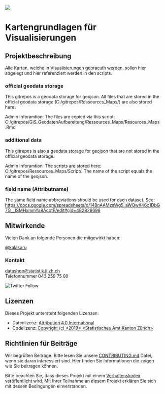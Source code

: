 ![](https://opendata.swiss/content/uploads/2016/02/kt_zh.png)

# Kartengrundlagen für Visualisierungen


## Projektbeschreibung

Alle Karten, welche in Visualisierungen gebracuth werden, sollen hier abgelegt und hier referenziert werden in den scripts.

### official geodata storage

This gitrepos is a geodata storage for geojson. All files that are stored in the official geodata storage (C:/gitrepos/Ressources_Maps/) are also stored here.

Admin Inforamtion: The files are copied via this script: C:/gitrepos/GIS_GeodatenAufbereitung/Ressources_Maps/Resources_Maps.Rmd


### additional data

This gitrepos is also a geodata storage for geojson that are not stored in the official geodata storage.

Admin Inforamtion: The scripts are stored here: C:/gitrepos/Ressources_Maps/Script/. The name of the script equals the name of the geojson.

### field name (Attributname)

The same field name abbreviations should be used for each dataset. See: https://docs.google.com/spreadsheets/d/148nAAMzsWg5_aWQwX46x1DbG7G__ISMHxmmYa8AcotE/edit#gid=482829696



## Mitwirkende

Vielen Dank an folgende Personen die mitgewirkt haben:

[@kalakaru](https://github.com/kalakaru)

### Kontakt

datashop@statistik.ji.zh.ch <br>
Telefonnummer 043 259 75 00

![Twitter Follow](https://img.shields.io/twitter/follow/statistik_zh?style=social)

## Lizenzen

Dieses Projekt untersteht folgenden Lizenzen: <br>
- Datenlizenz: [Attribution 4.0 International](https://github.com/statistikZH/STAT_Schablone/blob/master/LICENSE_data)
- Codelizenz: [Copyright (c) <2019> <Statistisches Amt Kanton Zürich>](https://github.com/statistikZH/STAT_Schablone/blob/master/LICENSE_code)

## Richtlinien für Beiträge
Wir begrüßen Beiträge. Bitte lesen Sie unsere [CONTRIBUTING.md](https://github.com/statistikZH/STAT_Schablone/blob/master/CONTRIBUTING.md) Datei, wenn sie daran interessiert sind. Hier finden Sie Informationen die zeigen wie Sie beitragen können.

Bitte beachten Sie, dass dieses Projekt mit einem [Verhaltenskodex](https://github.com/statistikZH/STAT_Schablone/blob/master/CodeOfConduct.md) veröffentlicht wird. Mit Ihrer Teilnahme an diesem Projekt erklären Sie sich mit dessen Bedingungen einverstanden.


